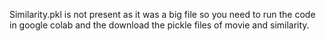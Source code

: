 Similarity.pkl is not present as it was a big file so you need to run the code in google colab and the download the pickle files of movie and similarity.
